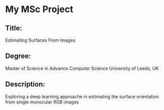 # My MSc Project 
## Title: 
Estimating Surfaces From Images
## Degree: 
Master of Science in Advance Computer Science
University of Leeds, UK
## Description:
Exploring a deep learning approache in estimating the surface orientation from single monocular RGB images 
